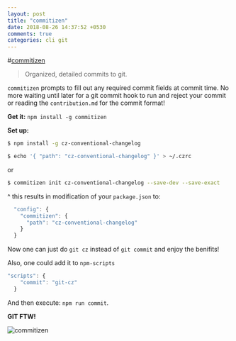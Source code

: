 ```yaml
---
layout: post
title: "commitizen"
date: 2018-08-26 14:37:52 +0530
comments: true
categories: cli git 
---
```


#[commitizen](https://www.npmjs.com/package/commitizen)
> Organized, detailed commits to git.

`commitizen` prompts to fill out any required commit fields at commit time. No more waiting until later for a git commit hook to run and reject your commit or reading the `contribution.md` for the commit format!

__Get it:__ `npm install -g commitizen`

__Set up:__

```sh
$ npm install -g cz-conventional-changelog

$ echo '{ "path": "cz-conventional-changelog" }' > ~/.czrc
```

or

```sh
$ commitizen init cz-conventional-changelog --save-dev --save-exact
```

^ this results in modification of your `package.json` to:

```js
  "config": {
    "commitizen": {
      "path": "cz-conventional-changelog"
    }
  }
```

Now one can just do `git cz` instead of `git commit` and enjoy the benifits!

Also, one could add it to `npm-scripts`

```js
"scripts": {
    "commit": "git-cz"
  }
```

And then execute: `npm run commit`.

__GIT FTW!__

![commitizen](/images/commitizen/commitizen.gif)




```
